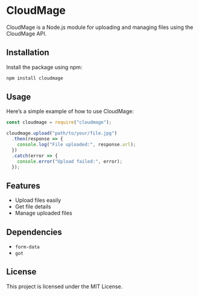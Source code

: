 # CloudMage

CloudMage is a Node.js module for uploading and managing files using the CloudMage API.

## Installation
Install the package using npm:
```sh
npm install cloudmage
```

## Usage
Here’s a simple example of how to use CloudMage:

```javascript
const cloudmage = require("cloudmage");

cloudmage.upload("path/to/your/file.jpg")
  .then(response => {
    console.log("File uploaded:", response.url);
  })
  .catch(error => {
    console.error("Upload failed:", error);
  });
```

## Features
- Upload files easily
- Get file details
- Manage uploaded files

## Dependencies
- `form-data`
- `got`

## License
This project is licensed under the MIT License.
